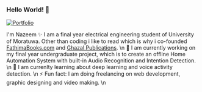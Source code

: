 ### Hello World! 👋
[![Portfolio](https://img.shields.io/badge/Visit-Portfolio-blue)](https://www.nazeem.xyz)



I'm Nazeem ✨ I am a final year electrical engineering student of University of Moratuwa. Other than coding i like to read which is why i co-founded [FathimaBooks.com](https://fathimabooks.com/) and [Ghazal Publications](https://ghazal.press). 
\n
🔭 I am currently working on my final year undergraduate project, which is to create an offline Home Automation System with built-in Audio Recognition and Intention Detection. \n
🌱 I am currenlty learning about deep learning and voice activity detection. \n
⚡ Fun fact: I am doing freelancing on web development, graphic designing and video making. \n

<!--
**nazeemthebeta/nazeemthebeta** is a ✨ _special_ ✨ repository because its `README.md` (this file) appears on your GitHub profile.

Here are some ideas to get you started:

- 🔭 I’m currently working on ...
- 🌱 I’m currently learning ...
- 👯 I’m looking to collaborate on ...
- 🤔 I’m looking for help with ...
- 💬 Ask me about ...
- 📫 How to reach me: ...
- 😄 Pronouns: ...
- ⚡ Fun fact: ...
-->
